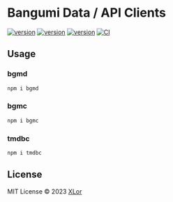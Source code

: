 # Bangumi Data / API Clients

[![version](https://img.shields.io/npm/v/bgmd?label=bgmd)](https://www.npmjs.com/package/bgmd)
[![version](https://img.shields.io/npm/v/bgmc?label=bgmc)](https://www.npmjs.com/package/bgmc)
[![version](https://img.shields.io/npm/v/tmdbc?label=tmdbc)](https://www.npmjs.com/package/tmdbc)
[![CI](https://github.com/yjl9903/bgmc/actions/workflows/ci.yml/badge.svg)](https://github.com/yjl9903/bgmc/actions/workflows/ci.yml)

## Usage

### bgmd

```bash
npm i bgmd
```

### bgmc

```bash
npm i bgmc
```

### tmdbc

```bash
npm i tmdbc
```

## License

MIT License © 2023 [XLor](https://github.com/yjl9903)
